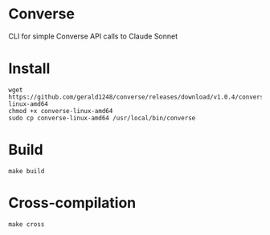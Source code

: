 # Converse
CLI for simple Converse API calls to Claude Sonnet

# Install
```
wget https://github.com/gerald1248/converse/releases/download/v1.0.4/converse-linux-amd64
chmod +x converse-linux-amd64
sudo cp converse-linux-amd64 /usr/local/bin/converse
```

# Build
```
make build
```

# Cross-compilation
```
make cross
```
